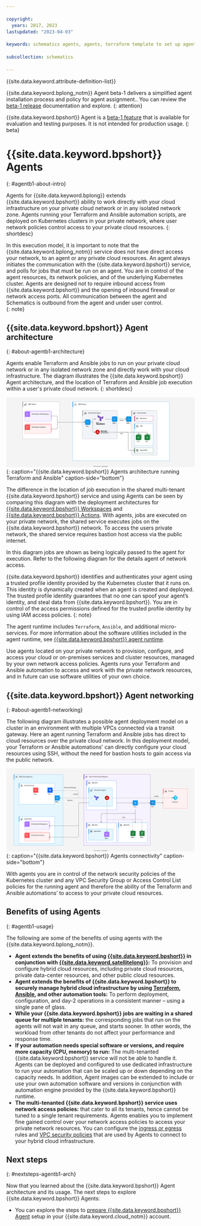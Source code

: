 ```yaml
---

copyright:
  years: 2017, 2023
lastupdated: "2023-04-03"

keywords: schematics agents, agents, terraform template to set up agents

subcollection: schematics

---
```


{{site.data.keyword.attribute-definition-list}}

{{site.data.keyword.bplong_notm}} Agent beta-1 delivers a simplified agent installation process and policy for agent assignment.. You can review the [beta-1 release](/docs/schematics?topic=schematics-schematics-relnotes&interface=cli#schematics-mar2223) documentation and explore. 
{: attention}

{{site.data.keyword.bpshort}} Agent is a [beta-1 feature](/docs/schematics?topic=schematics-agent-beta1-limitations) that is available for evaluation and testing purposes. It is not intended for production usage.
{: beta}

# {{site.data.keyword.bpshort}} Agents
{: #agentb1-about-intro}

Agents for {{site.data.keyword.bplong}} extends {{site.data.keyword.bpshort}} ability to work directly with your cloud infrastructure on your private cloud network or in any isolated network zone. Agents running your Terraform and Ansible automation scripts, are deployed on Kubernetes clusters in your private network, where user network policies control access to your private cloud resources.
{: shortdesc}

In this execution model, it is important to note that the {{site.data.keyword.bplong_notm}} service does not have direct access your network, to an agent or any private cloud resources. An agent always initiates the communication with the {{site.data.keyword.bpshort}} service, and polls for jobs that must be run on an agent. You are in control of the agent resources, its network policies, and of the underlying Kubernetes cluster. Agents are designed not to require inbound access from {{site.data.keyword.bpshort}} and the opening of inbound firewall or network access ports. All communication between the agent and Schematics is outbound from the agent and under user control.    
{: note}

## {{site.data.keyword.bpshort}} Agent architecture
{: #about-agentb1-architecture}

Agents enable Terraform and Ansible jobs to run on your private cloud network or in any isolated network zone and directly work with your cloud infrastructure. The diagram illustrates the {{site.data.keyword.bpshort}} Agent architecture, and the location of Terraform and Ansible job execution within a user's private cloud network. 
{: shortdesc}

![{{site.data.keyword.bpshort}} Agents architecture running Terraform and Ansible](images/new/sc-agents-architecture.svg){: caption="{{site.data.keyword.bpshort}} Agents architecture running Terraform and Ansible" caption-side="bottom"}

The difference in the location of job execution in the shared multi-tenant {{site.data.keyword.bpshort}} service and using Agents can be seen by comparing this diagram with the deployment architectures for [{{site.data.keyword.bpshort}} Workspaces](/docs/schematics?topic=schematics-sc-workspaces) and [{{site.data.keyword.bpshort}} Actions](/docs/schematics?topic=schematics-sc-actions). With agents, jobs are executed on your private network, the shared service executes jobs on the {{site.data.keyword.bpshort}} network. To access the users private network, the shared service requires bastion host access via the public internet. 

In this diagram jobs are shown as being logically passed to the agent for execution. Refer to the following diagram for the details agent of network access.  

{{site.data.keyword.bpshort}} identifies and authenticates your agent using a trusted profile identity provided by the Kubernetes cluster that it runs on. This identity is dynamically created when an agent is created and deployed. The trusted profile identity guarantees that no one can spoof your agent’s identity, and steal data from {{site.data.keyword.bpshort}}. You are in control of the access permissions defined for the trusted profile identity by using IAM access policies.
{: note}

The agent runtime includes `Terraform`, `Ansible`, and additional micro-services. For more information about the software utilities included in the agent runtime, see [{{site.data.keyword.bpshort}} agent runtime](/docs/schematics?topic=schematics-sch-utilities).

Use agents located on your private network to provision, configure, and access your cloud or on-premises services and cluster resources, managed by your own network access policies. Agents runs your Terraform and Ansible automation to access and work with the private network resources, and in future can use software utilities of your own choice.

## {{site.data.keyword.bpshort}} Agent networking
{: #about-agentb1-networking}

The following diagram illustrates a possible agent deployment model on a cluster in an environment with multiple VPCs connected via a transit gateway. Here an agent running Terraform and Ansible jobs has direct to cloud resources over the private cloud network. In this deployment model, your Terraform or Ansible automations' can directly configure your cloud resources using SSH, without the need for bastion hosts to gain access via the public network.  

![{{site.data.keyword.bpshort}} Agents connectivity](images/new/sc-agents-network.svg){: caption="{{site.data.keyword.bpshort}} Agents connectivity" caption-side="bottom"}

With agents you are in control of the network security policies of the Kubernetes cluster and any VPC Security Group or Access Control List policies for the running agent and therefore the ability of the Terraform and Ansible automations’ to access to your private cloud resources.

## Benefits of using Agents
{: #agentb1-usage}

The following are some of the benefits of using agents with the {{site.data.keyword.bplong_notm}}.

- **Agent extends the benefits of using [{{site.data.keyword.bpshort}}](/docs/schematics?topic=schematics-learn-about-schematics) in conjunction with [{{site.data.keyword.satellitelong}}](/docs/satellite?topic=satellite-getting-started):** To provision and configure hybrid cloud resources, including private cloud resources, private data-center resources, and other public cloud resources.
- **Agent extends the benefits of {{site.data.keyword.bpshort}} to securely manage hybrid cloud infrastructure by using [Terraform](/docs/ibm-cloud-provider-for-terraform?topic=ibm-cloud-provider-for-terraform-about), [Ansible](/docs/schematics?topic=schematics-getting-started-ansible), and other automation tools:** To perform deployment, configuration, and day-2 operations in a consistent manner – using a single pane of glass.
- **While your {{site.data.keyword.bpshort}} jobs are waiting in a shared queue for multiple tenants:** the corresponding jobs that run on the agents will not wait in any queue, and starts sooner. In other words, the workload from other tenants do not affect your performance and response time.
- **If your automation needs special software or versions, and require more capacity (CPU, memory) to run:** The multi-tenanted {{site.data.keyword.bpshort}} service will not be able to handle it. Agents can be deployed and configured to use dedicated infrastructure to run your automation that can be scaled up or down depending on the capacity needs. In addition, Agent images can be extended to include or use your own automation software and versions in conjunction with automation engine provided by the {{site.data.keyword.bpshort}} runtime.
- **The multi-tenanted {{site.data.keyword.bpshort}} service uses network access policies:** that cater to all its tenants, hence cannot be tuned to a single tenant requirements. Agents enables you to implement fine gained control over your network access policies to access your private network resources. You can configure the [ingress or egress](/docs/containers?topic=containers-vpc-kube-policies) rules and [VPC security policies](docs/vpc?topic=vpc-security-in-your-vpc&interface=ui) that are used by Agents to connect to your hybrid cloud infrastructure.

## Next steps
{: #nextsteps-agentb1-arch}

Now that you learned about the {{site.data.keyword.bpshort}} Agent architecture and its usage. The next steps to explore {{site.data.keyword.bpshort}} Agents:
- You can explore the steps to [prepare {{site.data.keyword.bpshort}} Agent](/docs/schematics?topic=schematics-plan-agent-overview&interface=cli) setup in your {{site.data.keyword.cloud_notm}} account.
